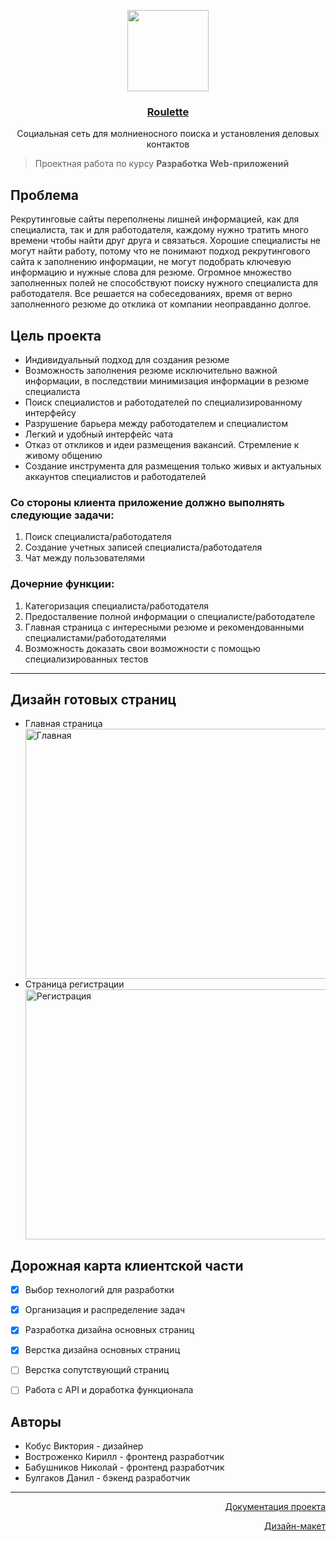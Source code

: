 <p align="center">
  <a href="http://localhost:3000" target="blank"><img src="https://media.discordapp.net/attachments/647684321326661663/1054868328281288754/image.png" width="130" alt="" /></a>
</p>
<div align="center">
<h3>
  <p>
    <a href=http://localhost:3000 align="center">
      Roulette
    </a>
  </p>
</h3>
<p>
Социальная сеть для молниеносного поиска и установления деловых контактов
</p>
</div>




> Проектная работа по курсу **Разработка Web-приложений**

## Проблема
<p>
Рекрутинговые сайты переполнены лишней информацией, как для специалиста, так и для работодателя, каждому нужно тратить много времени чтобы найти друг друга и связаться.
Хорошие специалисты не могут найти работу, потому что не понимают подход рекрутингового сайта к заполнению информации, не могут подобрать ключевую информацию и нужные слова для резюме. 
Огромное множество заполненных полей не способствуют поиску нужного специалиста для работодателя. 
Все решается на собеседованиях, время от верно заполненного резюме до отклика от компании неоправданно долгое.
</p>

## Цель проекта
<ul>
    <li> 
        Индивидуальный подход для создания резюме
    </li>
    <li> 
        Возможность заполнения резюме исключительно важной информации, в последствии минимизация информации в резюме специалиста
    </li>
    <li> 
        Поиск специалистов и работодателей по специализированному интерфейсу
    </li>
    <li> 
        Разрушение барьера между работодателем и специалистом
    </li>
    <li> 
        Легкий и удобный интерфейс чата
    </li>
    <li> 
        Отказ от откликов и идеи размещения вакансий. Стремление к живому общению 
    </li>
    <li> 
        Создание инструмента для размещения только живых и актуальных аккаунтов специалистов и работодателей
    </li>
</ul>

### Со стороны клиента приложение должно выполнять следующие задачи:
1. Поиск специалиста/работодателя
2. Создание учетных записей специалиста/работодателя
3. Чат между пользователями

### Дочерние функции:
1. Категоризация специалиста/работодателя
2. Предосталвение полной информации о специалисте/работодателе
3. Главная страница с интересными резюме и рекомендованными специалистами/работодателями
4. Возможность доказать свои возможности с помощью специализированных тестов


___
## Дизайн готовых страниц
<ul>
 <li> Главная страница </li>
<img height=400 width=600 src="https://media.discordapp.net/attachments/1053745843112509502/1053745974419390514/643998babdedd655.png?width=1122&height=701" alt="Главная">

 <li> Страница регистрации </li>
<img height=400 width=600 src="https://media.discordapp.net/attachments/1053745843112509502/1053745973286928464/Screenshot_21.png?width=1158&height=701" alt="Регистрация">
</ul>

## Дорожная карта клиентской части
- [x] Выбор технологий для разработки
- [x] Организация и распределение задач
- [x] Разработка дизайна основных страниц
- [x] Верстка дизайна основных страниц
- [ ] Верстка сопутствующий страниц
- [ ] Работа с API и доработка функционала



## Авторы
<ul>
 <li> Кобус Виктория - дизайнер </li>
 <li> Востроженко Кирилл - фронтенд разработчик </li>
 <li> Бабушников Николай - фронтенд разработчик </li>
 <li> Булгаков Данил - бэкенд разработчик </li>
</ul>

____

<p align="right">
<a href=https://cdn.discordapp.com/attachments/1053745843112509502/1054876536035094588/TZ.pdf> Документация проекта</a>
</p>
<p align="right">
<a href=https://cdn.discordapp.com/attachments/1053745843112509502/1054876536341266553/DizaynMaket.pdf>Дизайн-макет</a>
</p>
